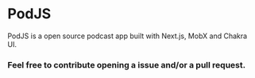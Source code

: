 # PodJS

PodJS is a open source podcast app built with Next.js, MobX and Chakra UI. 

### Feel free to contribute opening a issue and/or a pull request.
